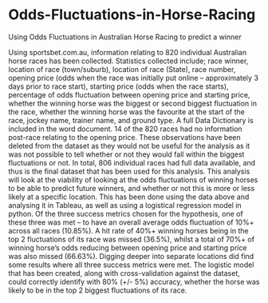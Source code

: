 # Odds-Fluctuations-in-Horse-Racing
Using Odds Fluctuations in Australian Horse Racing to predict a winner

Using sportsbet.com.au, information relating to 820 individual Australian horse races has been collected. 
Statistics collected include; race winner, location of race (town/suburb), location of race (State), race number, opening price (odds when the race was initially put online – approximately 3 days prior to race start), starting price (odds when the race starts), percentage of odds fluctuation between opening price and starting price, whether the winning horse was the biggest or second biggest fluctuation in the race, whether the winning horse was the favourite at the start of the race, jockey name, trainer name, and ground type.
A full Data Dictionary is included in the word document. 
14 of the 820 races had no information post-race relating to the opening price. 
These observations have been deleted from the dataset as they would not be useful for the analysis as it was not possible to tell whether or not they would fall within the biggest fluctuations or not. 
In total, 806 individual races had full data available, and thus is the final dataset that has been used for this analysis. 
This analysis will look at the viability of looking at the odds fluctuations of winning horses to be able to predict future winners, and whether or not this is more or less likely at a specific location. 
This has been done using the data above and analysing it in Tableau, as well as using a logistical regression model in python. 
Of the three success metrics chosen for the hypothesis, one of these three was met – to have an overall average odds fluctuation of 10%+ across all races (10.85%). 
A hit rate of 40%+ winning horses being in the top 2 fluctuations of its race was missed (36.5%), whilst a total of 70%+ of winning horse’s odds reducing between opening price and starting price was also missed (66.63%). 
Digging deeper into separate locations did find some results where all three success metrics were met. 
The logistic model that has been created, along with cross-validation against the dataset, could correctly identify with 80% (+/- 5%) accuracy, whether the horse was likely to be in the top 2 biggest fluctuations of its race. 

